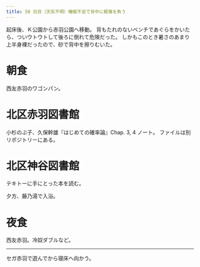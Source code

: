 ```yaml
---
title: 50 日目（天気不明）睡眠不足で背中に軽傷を負う
---
```


起床後、Ｋ公園から赤羽公園へ移動。
背もたれのないベンチであぐらをかいたら、ついウトウトして後ろに倒れて危険だった。
しかもこのとき暑さのあまり上半身裸だったので、砂で背中を擦りむいた。

# 朝食

西友赤羽のワゴンパン。

# 北区赤羽図書館

小杉のぶ子、久保幹雄『はじめての確率論』Chap. 3, 4 ノート。
ファイルは別リポジトリーにある。

# 北区神谷図書館

テキトーに手にとった本を読む。

夕方、藤乃湯で入浴。

# 夜食

西友赤羽。冷奴ダブルなど。

---

セガ赤羽で遊んでから寝床へ向かう。
